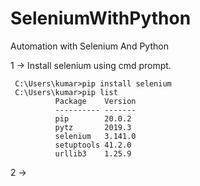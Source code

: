 # SeleniumWithPython
Automation with Selenium And Python

1 -> Install selenium using cmd prompt.

     C:\Users\kumar>pip install selenium
     C:\Users\kumar>pip list
              Package    Version
              ---------- -------
              pip        20.0.2
              pytz       2019.3
              selenium   3.141.0
              setuptools 41.2.0
              urllib3    1.25.9
              
 2 ->
